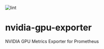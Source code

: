 ![lint](https://github.com/smgglrs/nvidia-gpu-exporter/actions/workflows/lint.yaml/badge.svg)

# nvidia-gpu-exporter
NVIDIA GPU Metrics Exporter for Prometheus
